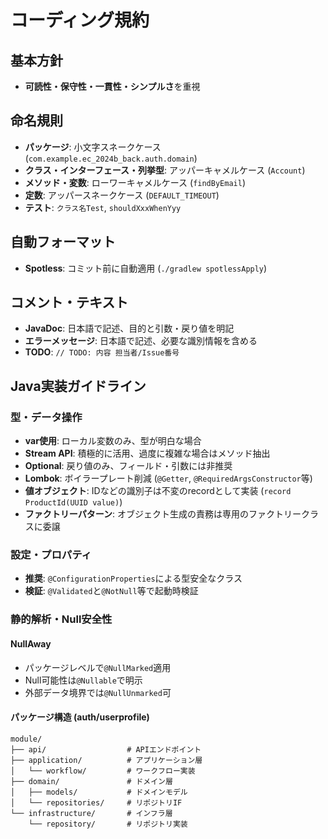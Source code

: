 # コーディング規約

## 基本方針
- **可読性・保守性・一貫性・シンプルさ**を重視

## 命名規則
- **パッケージ**: 小文字スネークケース (`com.example.ec_2024b_back.auth.domain`)
- **クラス・インターフェース・列挙型**: アッパーキャメルケース (`Account`)
- **メソッド・変数**: ローワーキャメルケース (`findByEmail`)
- **定数**: アッパースネークケース (`DEFAULT_TIMEOUT`)
- **テスト**: `クラス名Test`, `shouldXxxWhenYyy`

## 自動フォーマット
- **Spotless**: コミット前に自動適用 (`./gradlew spotlessApply`)

## コメント・テキスト
- **JavaDoc**: 日本語で記述、目的と引数・戻り値を明記
- **エラーメッセージ**: 日本語で記述、必要な識別情報を含める
- **TODO**: `// TODO: 内容 担当者/Issue番号`

## Java実装ガイドライン

### 型・データ操作
- **var使用**: ローカル変数のみ、型が明白な場合
- **Stream API**: 積極的に活用、過度に複雑な場合はメソッド抽出
- **Optional**: 戻り値のみ、フィールド・引数には非推奨
- **Lombok**: ボイラープレート削減 (`@Getter`, `@RequiredArgsConstructor`等)
- **値オブジェクト**: IDなどの識別子は不変のrecordとして実装 (`record ProductId(UUID value)`)
- **ファクトリーパターン**: オブジェクト生成の責務は専用のファクトリークラスに委譲

### 設定・プロパティ
- **推奨**: `@ConfigurationProperties`による型安全なクラス
- **検証**: `@Validated`と`@NotNull`等で起動時検証

### 静的解析・Null安全性

#### NullAway
- パッケージレベルで`@NullMarked`適用
- Null可能性は`@Nullable`で明示
- 外部データ境界では`@NullUnmarked`可

#### パッケージ構造 (auth/userprofile)
```
module/
├── api/                  # APIエンドポイント
├── application/          # アプリケーション層
│   └── workflow/         # ワークフロー実装
├── domain/               # ドメイン層
│   ├── models/           # ドメインモデル
│   └── repositories/     # リポジトリIF
└── infrastructure/       # インフラ層
    └── repository/       # リポジトリ実装
```